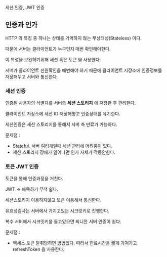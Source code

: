 세션 인증, JWT 인증

## 인증과 인가

HTTP 의 특징 중 하나는 상태를 기억하지 않는 무상태성(Stateless) 이다.

때문에 서버는 클라이언트가 누구인지 매번 확인해야한다.

이 특성을 보완하기위해 세션 혹은 토큰 을 사용한다.

서버가 클라이언트 신원확인을 매번해야 하기 때문에 클라이언트 저장소에 인증정보를 저장해두고 서버와 통신한다.


### 세션 인증

인증된 사용자의 식별자를 서버측 **세션 스토리지** 에 저장한 후 관리한다.

클라이언트 저장소에 세션 ID 저장해놓고 인증상태를 유지한다.

세션인증은 세션 스토리지를 통해서 서버 측 만료가 가능하다.

문제점 : 
* Stateful. 서버 여러개일때 세션 관리에 어려움이 있다.
* 세션 스토리지 장애가 일어나면 인가 자체가 작동안한다. 


### 토큰 JWT 인증

토큰을 통해 인증과정을 거친다.

JWT => 해독하기 무척 쉽다.

세션스토리지 이용하지않고 토큰 이용해서 통신한다.

유효성검사는 서버에서 가지고있는 시크릿키로 진행한다.

복수 서버에서 시크릿키를 들고있으면 되니깐 서버 인증이 쉽다.

문제점 : 
* 엑세스 토큰 탈취당하면 방법없다. 따라서 만료시간을 짦게 가져가고 refreshToken 을 사용한다. 



